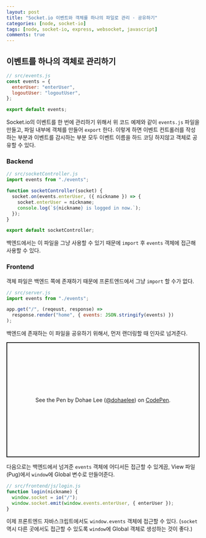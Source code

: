 ```yaml
---
layout: post
title: "Socket.io 이벤트와 객체를 하나의 파일로 관리 · 공유하기"
categories: [node, socket-io]
tags: [node, socket-io, express, websocket, javascript]
comments: true
---
```


## 이벤트를 하나의 객체로 관리하기

```js
// src/events.js
const events = {
  enterUser: "enterUser",
  logoutUser: "logoutUser",
};

export default events;
```

Socket.io의 이벤트를 한 번에 관리하기 위해서 위 코드 예제와 같이 `events.js` 파일을 만들고, 파일 내부에 객체를 만들어 `export` 한다. 이렇게 하면 이벤트 컨트롤러를 작성하는 부분과 이벤트를 감시하는 부분 모두 이벤트 이름을 하드 코딩 하지않고 객체로 공유할 수 있다.

### Backend

```js
// src/socketController.js
import events from "./events";

function socketController(socket) {
  socket.on(events.enterUser, ({ nickname }) => {
    socket.enterUser = nickname;
    console.log(`${nickname} is logged in now.`);
  });
}

export default socketController;
```

백엔드에서는 이 파일을 그냥 사용할 수 있기 때문에 `import` 후 `events` 객체에 접근해 사용할 수 있다.

### Frontend

객체 파일은 백엔드 쪽에 존재하기 때문에 프론트엔드에서 그냥 `import` 할 수가 없다.

```js
// src/server.js
import events from "./events";

app.get("/", (reqeust, response) =>
  response.render("home", { events: JSON.stringify(events) })
);
```

백엔드에 존재하는 이 파일을 공유하기 위해서, 먼저 랜더링할 때 인자로 넘겨준다.

<p class="codepen" data-height="150" data-theme-id="dark" data-default-tab="html" data-slug-hash="MWmBJjG" data-user="dohaelee" style="height: 300px; box-sizing: border-box; display: flex; align-items: center; justify-content: center; border: 2px solid; margin: 1em 0; padding: 1em;">
  <span>See the Pen <a href="https://codepen.io/dohaelee/pen/MWmBJjG">
  </a> by Dohae Lee (<a href="https://codepen.io/dohaelee">@dohaelee</a>)
  on <a href="https://codepen.io">CodePen</a>.</span>
</p>
<script async src="https://cpwebassets.codepen.io/assets/embed/ei.js"></script>

다음으로는 백엔드에서 넘겨준 `events` 객체에 어디서든 접근할 수 있게끔, View 파일 (Pug)에서 `window`에 Global 변수로 만들어준다.

```js
// src/frontend/js/login.js
function login(nickname) {
  window.socket = io("/");
  window.socket.emit(window.events.enterUser, { enterUser });
}
```

이제 프론트엔드 자바스크립트에서도 `window.events` 객체에 접근할 수 있다. (`socket` 역시 다른 곳에서도 접근할 수 있도록 `window`에 Global 객체로 생성하는 것이 좋다.)
